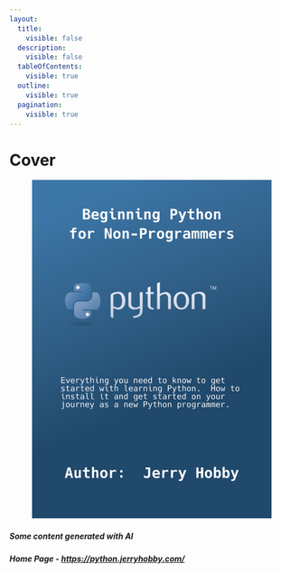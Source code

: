 ```yaml
---
layout:
  title:
    visible: false
  description:
    visible: false
  tableOfContents:
    visible: true
  outline:
    visible: true
  pagination:
    visible: true
---
```


# Cover



<figure><img src=".gitbook/assets/Python book cover.png" alt=""><figcaption></figcaption></figure>

##### Some content generated with AI

##### Home Page - https://python.jerryhobby.com/